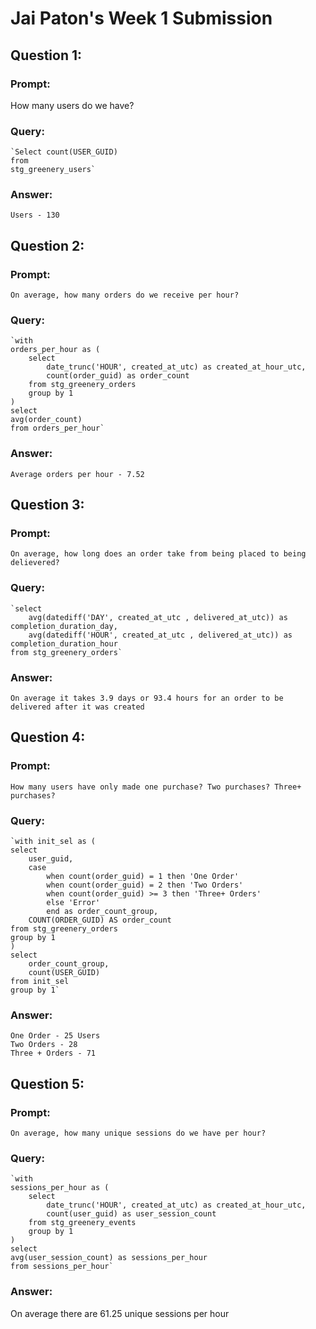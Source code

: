 # Jai Paton's Week 1 Submission

## Question 1:

### Prompt:

How many users do we have? 

### Query:

    `Select count(USER_GUID)
    from 
    stg_greenery_users`

### Answer:

    Users - 130


## Question 2:

### Prompt:

    On average, how many orders do we receive per hour?

### Query:

    `with
    orders_per_hour as (
        select 
            date_trunc('HOUR', created_at_utc) as created_at_hour_utc,
            count(order_guid) as order_count 
        from stg_greenery_orders
        group by 1
    )
    select 
    avg(order_count)
    from orders_per_hour`

### Answer:

    Average orders per hour - 7.52

## Question 3:

### Prompt:

    On average, how long does an order take from being placed to being delievered? 

### Query:

    `select
        avg(datediff('DAY', created_at_utc , delivered_at_utc)) as completion_duration_day,
        avg(datediff('HOUR', created_at_utc , delivered_at_utc)) as completion_duration_hour
    from stg_greenery_orders`

### Answer:

    On average it takes 3.9 days or 93.4 hours for an order to be delivered after it was created


## Question 4:

### Prompt:

    How many users have only made one purchase? Two purchases? Three+ purchases? 

### Query: 

    `with init_sel as (
    select
        user_guid,
        case 
            when count(order_guid) = 1 then 'One Order'
            when count(order_guid) = 2 then 'Two Orders'
            when count(order_guid) >= 3 then 'Three+ Orders'
            else 'Error'
            end as order_count_group,
        COUNT(ORDER_GUID) AS order_count
    from stg_greenery_orders  
    group by 1
    )
    select 
        order_count_group,
        count(USER_GUID)
    from init_sel
    group by 1`

### Answer: 

    One Order - 25 Users
    Two Orders - 28
    Three + Orders - 71

## Question 5: 

### Prompt:

    On average, how many unique sessions do we have per hour? 

### Query:

    `with
    sessions_per_hour as (
        select 
            date_trunc('HOUR', created_at_utc) as created_at_hour_utc,
            count(user_guid) as user_session_count 
        from stg_greenery_events
        group by 1
    )
    select 
    avg(user_session_count) as sessions_per_hour
    from sessions_per_hour`

### Answer:
On average there are 61.25 unique sessions per hour